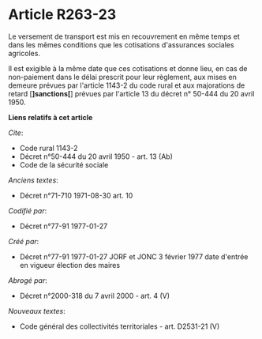 # Article R263-23

Le versement de transport est mis en recouvrement en même temps et dans les mêmes conditions que les cotisations d'assurances
sociales agricoles. 

Il est exigible à la même date que ces cotisations et donne lieu, en cas de non-paiement dans le délai prescrit pour leur
règlement, aux mises en demeure prévues par l'article 1143-2 du code rural et aux majorations de retard [**]sanctions[**]
prévues par l'article 13 du décret n° 50-444 du 20 avril 1950.

**Liens relatifs à cet article**

_Cite_:

  - Code rural 1143-2
  - Décret n°50-444 du 20 avril 1950 - art. 13 (Ab)
  - Code de la sécurité sociale

_Anciens textes_:

  - Décret n°71-710 1971-08-30 art. 10

_Codifié par_:

  - Décret n°77-91 1977-01-27

_Créé par_:

  - Décret n°77-91 1977-01-27 JORF et JONC 3 février 1977 date d'entrée en vigueur élection des maires

_Abrogé par_:

  - Décret n°2000-318 du 7 avril 2000 - art. 4 (V)

_Nouveaux textes_:

  - Code général des collectivités territoriales - art. D2531-21 (V)
